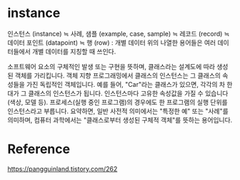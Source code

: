 # instance

인스턴스 (instance) ≒ 사례, 샘플 (example, case, sample) ≒ 레코드 (record) ≒ 데이터 포인트 (datapoint) ≒ 행 (row) : 개별 데이터
위의 나열한 용어들은 여러 데이터들에서 개별 데이터를 지칭할 때 쓰인다.

소프트웨어 요소의 구체적인 발생 또는 구현을 뜻하며, 클래스라는 설계도에 따라 생성된 객체를 가리킵니다. 객체 지향 프로그래밍에서 클래스의 인스턴스는 그 클래스의 속성들을 가진 독립적인 객체입니다.
예를 들어, "Car"라는 클래스가 있으면, 각각의 차 한 대가 그 클래스의 인스턴스가 됩니다. 인스턴스마다 고유한 속성값을 가질 수 있습니다(색상, 모델 등).
프로세스(실행 중인 프로그램)의 경우에도 한 프로그램의 실행 단위를 인스턴스라고 부릅니다.
요약하면, 일반 사전적 의미에서는 "특정한 예" 또는 "사례"를 의미하며, 컴퓨터 과학에서는 "클래스로부터 생성된 구체적 객체"를 뜻하는 용어입니다.

# Reference
https://pangguinland.tistory.com/262
